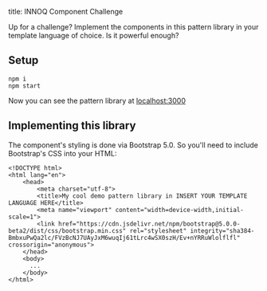 title: INNOQ Component Challenge

Up for a challenge? Implement the components in this pattern library in your
template language of choice. Is it powerful enough?

## Setup

```
npm i
npm start
```

Now you can see the pattern library at [localhost:3000](http://localhost:3000)

## Implementing this library

The component's styling is done via Bootstrap 5.0. So you'll need to include Bootstrap's CSS into your HTML:

```
<!DOCTYPE html>
<html lang="en">
	<head>
		<meta charset="utf-8">
		<title>My cool demo pattern library in INSERT YOUR TEMPLATE LANGUAGE HERE</title>
		<meta name="viewport" content="width=device-width,initial-scale=1">
		<link href="https://cdn.jsdelivr.net/npm/bootstrap@5.0.0-beta2/dist/css/bootstrap.min.css" rel="stylesheet" integrity="sha384-BmbxuPwQa2lc/FVzBcNJ7UAyJxM6wuqIj61tLrc4wSX0szH/Ev+nYRRuWlolflfl" crossorigin="anonymous">
	</head>
	<body>
      ... 
	</body>
</html>
```
